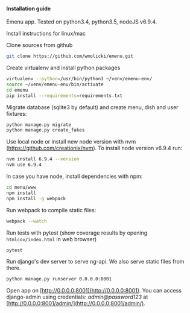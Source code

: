 #### Installation guide

Emenu app. Tested on python3.4, python3.5, nodeJS v6.9.4.

Install instructions for linux/mac

Clone sources from github
```bash
git clone https://github.com/wmolicki/emenu.git
```

Create virtualenv and install python packages
```bash
virtualenv --python=/usr/bin/python3 ~/venv/emenu-env/
source ~/venv/emenu-env/bin/activate
cd emenu
pip install --requirements=requirements.txt
```

Migrate database (sqlite3 by default) and create menu, dish and user fixtures:
```bash
python manage.py migrate
python manage.py create_fakes
```

Use local node or install new node version with nvm (https://github.com/creationix/nvm). To install node version v6.9.4 run:
```bash
nvm install 6.9.4 --version
nvm use 6.9.4
```

In case you have node, install dependencies with npm:
```bash
cd menu/www
npm install
npm install -g webpack
```

Run webpack to compile static files:
```bash
webpack --watch
```

Run tests with pytest (show coverage results by opening `htmlcov/index.html` in web browser)

```bash
pytest
```

Run django's dev server to serve ng-api. We also serve static files from there.

```bash
python manage.py runserver 0.0.0.0:8001
```

Open app on [http://0.0.0.0:8001](http://0.0.0.0:8001). You can access django-admin using credentials: _admin@password123_ at [http://0.0.0.0:8001/admin/](http://0.0.0.0:8001/admin/). 


